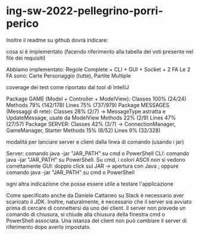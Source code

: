 # ing-sw-2022-pellegrino-porri-perico

Inoltre il readme su github dovrà indicare:

cosa si è implementato (facendo riferimento alla tabella dei voti presente nel file dei requisiti)

Abbiamo implementato: Regole Complete + CLI + GUI + Socket + 2 FA
Le 2 FA sono: Carte Personaggio (tutte), Partite Multiple


coverage dei test come riportato dal tool di IntelliJ

Package GAME (Model + Controller + ModelView):
Classes 100% (24/24)
Methods 79% (142/178)
Lines 75% (737/979)
Package MESSAGES (Messaggi di rete):
Classes 28% (2/7) -> MessageType astratta e UpdateMessage, usate da ModelView
Methods 22% (2/9)
Lines 47% (27/57)
Package SERVER:
Classes 42% (3/7) -> ConnectionManager, GameManager, Starter
Methods 15% (8/52)
Lines 9% (32/328)


modalità per lanciare server e client dalla linea di comando (usando i jar)

Server: comando java -jar "JAR_PATH" su cmd o PowerShell
CLI: comando java -jar "JAR_PATH" su PowerShell. Su cmd, i colori ASCII non si vedono correttamente
GUI: doppio click sul JAR -> apertura con Java ; oppure comando java -jar "JAR_PATH" su cmd o PowerShell


ogni altra indicazione che possa essere utile a testare l'applicazione

Come specificato anche da Daniele Cattaneo su Slack è necessario aver scaricato il JDK.
Inoltre, naturalmente, è necessario che il server sia avviato prima di cercare di connettersi da uno dei client.
Il server non prevede un comando di chiusura, si chiude alla chiusura della finestra cmd o PowerShell associata.
Una istanza del client non può cambiare il server di riferimento dopo averlo impostato.